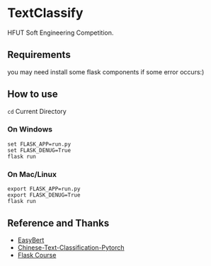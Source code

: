 # TextClassify
HFUT Soft Engineering Competition.

## Requirements
you may need install some flask components if some error occurs:)

## How to use
`cd` Current Directory
### On Windows
```
set FLASK_APP=run.py
set FLASK_DENUG=True
flask run
```
### On Mac/Linux 
```
export FLASK_APP=run.py
export FLASK_DENUG=True
flask run
```
## Reference and Thanks
- [EasyBert](https://github.com/rsanshierli/EasyBert)
- [Chinese-Text-Classification-Pytorch](https://github.com/649453932/Chinese-Text-Classification-Pytorch)
- [Flask Course](https://www.youtube.com/watch?v=Qr4QMBUPxWo)
